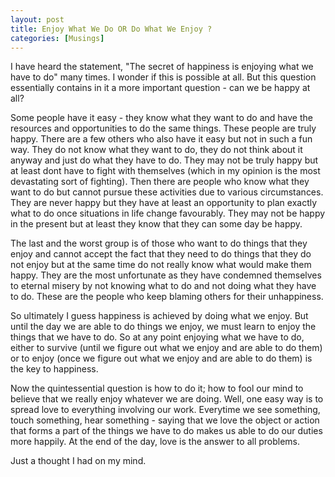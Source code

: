 ```yaml
---
layout: post  
title: Enjoy What We Do OR Do What We Enjoy ?  
categories: [Musings]  
---
```


I have heard the statement, "The secret of happiness is enjoying what we have to do" many times.
I wonder if this is possible at all. But this question essentially contains in it a more 
important question - can we be happy at all?  

Some people have it easy - they know what they want to do and have the resources and 
opportunities to do the same things. These people are truly happy. There are a few others who 
also have it easy but not in such a fun way. They do not know what they want to do, they do not 
think about it anyway and just do what they have to do. They may not be truly happy but at
least dont have to fight with themselves (which in my opinion is the most devastating sort of 
fighting).  Then there are people who know what they want to do but cannot pursue these 
activities due to various circumstances. They are never happy but they have at least an 
opportunity to plan exactly what to do once situations in life change favourably. They may not 
be happy in the present but at least they know that they can some day be happy.  

The last and the worst group is of those who want to do things that they enjoy and cannot 
accept the fact that they need to do things that they do not enjoy but at
the same time do not really know what would make them happy. They are the most unfortunate as 
they have condemned themselves to eternal misery by not knowing what to do and not doing what 
they have to do. These are the people who keep blaming others for their unhappiness.  

So ultimately I guess happiness is achieved by doing what we enjoy. But until the day we are 
able to do things we enjoy, we must learn to enjoy the things that we have to do. So at any 
point enjoying what we have to do, either to survive (until we figure out what we enjoy and 
are able to do them) or to enjoy (once we figure out what we enjoy and are able to do them) is 
the key to happiness.  

Now the quintessential question is how to do it; how to fool our mind to believe that we 
really enjoy whatever we are doing. Well, one easy way is to spread love to everything 
involving our work. Everytime we see something, touch something, hear something - saying 
that we love the object or action that forms a part of the things we have to do makes us
able to do our duties more happily. At the end of the day, love is the answer to all
problems.  

Just a thought I had on my mind.